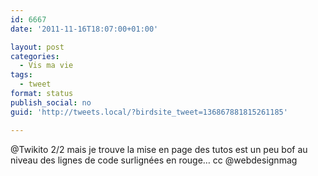 ```yaml
---
id: 6667
date: '2011-11-16T18:07:00+01:00'

layout: post
categories:
  - Vis ma vie
tags:
  - tweet
format: status
publish_social: no
guid: 'http://tweets.local/?birdsite_tweet=136867881815261185'

---
```


@Twikito 2/2 mais je trouve la mise en page des tutos est un peu bof au niveau des lignes de code surlignées en rouge… cc @webdesignmag